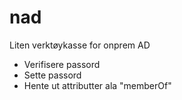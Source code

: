 # nad
Liten verktøykasse for onprem AD
- Verifisere passord
- Sette passord
- Hente ut attributter ala "memberOf"

